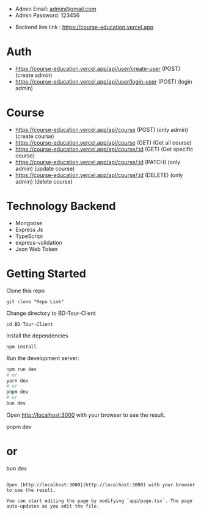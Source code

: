 
- Admin Email: admin@gmail.com
- Admin Password: 123456

* Backend live link : <a href="https://course-education.vercel.app">https://course-education.vercel.app</a> 


# Auth
* https://course-education.vercel.app/api/user/create-user (POST)  (create admin)
* https://course-education.vercel.app/api/user/login-user (POST)   (login admin)


# Course
* https://course-education.vercel.app/api/course (POST) (only admin) (create course)
* https://course-education.vercel.app/api/course (GET)  (Get all course)
* https://course-education.vercel.app/api/course/:id (GET)  (Get specific course)
* https://course-education.vercel.app/api/course/:id (PATCH) (only admin) (update course)
* https://course-education.vercel.app/api/course/:id (DELETE) (only admin) (delete course)



# Technology Backend
-   Mongoose
-   Express Js
-   TypeScript
-   express-validation
-   Json Web Token



# Getting Started

Clone this repo

```
git clone "Repo Link"
```

Change directory to BD-Tour-Client

```
cd BD-Tour-Client
```

Install the dependencies

```
npm install
```

Run the development server:

```bash
npm run dev
# or
yarn dev
# or
pnpm dev
# or
bun dev
```

Open [http://localhost:3000](http://localhost:3000) with your browser to see the result.

pnpm dev
# or
bun dev
```

Open [http://localhost:3000](http://localhost:3000) with your browser to see the result.

You can start editing the page by modifying `app/page.tsx`. The page auto-updates as you edit the file.




